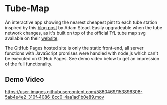 # Tube-Map
An interactive app showing the nearest cheapest pint to each tube station inspired by this [blog post](https://store.storekit.com/advice/map-of-london-underground-by-the-cheapest-pint/) by Adam Stead. Easily upgradeable when the tube network changes, as it's built on top of the official TfL tube map svg available on their [website](https://tfl.gov.uk/Modules/TubeMap?nightMode=false).

The GitHub Pages hosted site is only the static front-end, all server functions with JavaScript promises were handled with node.js which can't be executed on GitHub Pages. See demo video below to get an impression of the full functionality.

## Demo Video
https://user-images.githubusercontent.com/5860469/153896308-5ab4e4e2-310f-4086-8cc0-4aa1ad1b0e89.mov

<!--## Features
- [ ] User can calculate different pub crawl routes with different options
    - [ ] Choose starting point
    - [ ] Duration
    - [ ] Price (cheap, medium, expensive) (max price input)
    - [ ] Allow skipping stations or not
    - [ ] Allow changing to different line
    - [ ] Toggle to include only night tube
    - [ ] Save crawl to database
    - [ ] Remember last crawls through sessions
- [ ] Click on station shows more information about pub and pint
    - [ ] fetched from Wikipedia, OpenStreetMap
    - [ ] Name of Pub
    - [ ] Name (?) and price of beer
    - [ ] Option for users to add another pub/another beer
- [ ] Simulate pub crawl because of closed pubs
    - [ ] Figure travels along the route in real time, gets on and off at stations
    - [ ] Notification, when next pint is due
    - [ ] Allow multiple users to share session over the internet
    - [ ] Dial to speed up simulation
    - [ ] Information about how much money saved, which option to donate
    - [ ] Figure in the corner gets progressively more drunk
    - [ ] Generate shopping list with link to online supermarket for each beer en route
- [ ] Name Ideas
    - [ ] tubecrawler (.com not available)
    - [ ] thetubecrawler
    - [ ] tubepubcrawl
    - [ ] pintcrawler
    - [ ] tubepints
    - [ ] undergroundcrawler
    - [ ] tflcrawler
- [ ] Include other maps
    - [ ] Rent
    - [ ] Most used hashtags

## Todo
- [ ] Set boundaries for map panning
- [ ] Reset zoom button
- [ ] Make regex more concise
- [ ] Set cursor to pointer when hovering over station
- [ ] Edgware Road id with testcase, Shepard's Bush
- [ ] Make station points clickable (not just names)
- [ ] Rewrite station selector to get rid of undefined replace
- [ ] Change server.js, handler.js to work with promise instead
- [ ] Add different handlers depending on if just asking for one station or a cawl
- [ ] Zoom option
- [ ] Limit panning
- [ ] Expand panning limit to allow selection in top left corner

## Progress
- Defined brief and wrote README
- Set up all the initial configuration, based on Freddie's server


## Debugging
- scale 1, border 110/162,
- scale 2, border 733/613, 623/450
- scale 3, border 1355/1063, 622/450
- scale 4, border 1980/1521, 625/458-->
